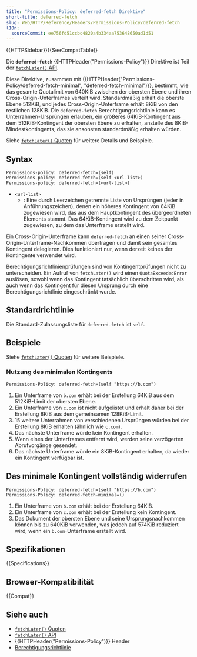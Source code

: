 ```yaml
---
title: "Permissions-Policy: deferred-fetch Direktive"
short-title: deferred-fetch
slug: Web/HTTP/Reference/Headers/Permissions-Policy/deferred-fetch
l10n:
  sourceCommit: ee756fd51ccbc4820a4b334aa753648650ad1d51
---
```


{{HTTPSidebar}}{{SeeCompatTable}}

Die **`deferred-fetch`** {{HTTPHeader("Permissions-Policy")}} Direktive ist Teil der [`fetchLater()` API](/de/docs/Web/API/fetchLater_API).

Diese Direktive, zusammen mit {{HTTPHeader("Permissions-Policy/deferred-fetch-minimal", "deferred-fetch-minimal")}}, bestimmt, wie das gesamte Quotalimit von 640KiB zwischen der obersten Ebene und ihren Cross-Origin-Unterframes verteilt wird. Standardmäßig erhält die oberste Ebene 512KiB, und jedes Cross-Origin-Unterframe erhält 8KiB von den restlichen 128KiB. Die `deferred-fetch` Berechtigungsrichtlinie kann es Unterrahmen-Ursprüngen erlauben, ein größeres 64KiB-Kontingent aus dem 512KiB-Kontingent der obersten Ebene zu erhalten, anstelle des 8KiB-Mindestkontingents, das sie ansonsten standardmäßig erhalten würden.

Siehe [`fetchLater()` Quoten](/de/docs/Web/API/fetchLater_API/fetchLater_quotas) für weitere Details und Beispiele.

## Syntax

```http
Permissions-policy: deferred-fetch=(self)
Permissions-policy: deferred-fetch=(self <url-list>)
Permissions-policy: deferred-fetch=(<url-list>)
```

- `<url-list>`
  - : Eine durch Leerzeichen getrennte Liste von Ursprüngen (jeder in Anführungszeichen), denen ein höheres Kontingent von 64KiB zugewiesen wird, das aus dem Hauptkontingent des übergeordneten Elements stammt. Das 64KiB-Kontingent wird zu dem Zeitpunkt zugewiesen, zu dem das Unterframe erstellt wird.

Ein Cross-Origin-Unterframe kann `deferred-fetch` an einen seiner Cross-Origin-Unterframe-Nachkommen übertragen und damit sein gesamtes Kontingent delegieren. Dies funktioniert nur, wenn derzeit keines der Kontingente verwendet wird.

Berechtigungsrichtlinienprüfungen sind von Kontingentprüfungen nicht zu unterscheiden. Ein Aufruf von `fetchLater()` wird einen `QuotaExceededError` auslösen, sowohl wenn das Kontingent tatsächlich überschritten wird, als auch wenn das Kontingent für diesen Ursprung durch eine Berechtigungsrichtlinie eingeschränkt wurde.

## Standardrichtlinie

Die Standard-Zulassungsliste für `deferred-fetch` ist `self`.

## Beispiele

Siehe [`fetchLater()` Quoten](/de/docs/Web/API/fetchLater_API/fetchLater_quotas) für weitere Beispiele.

### Nutzung des minimalen Kontingents

```http
Permissions-Policy: deferred-fetch=(self "https://b.com")
```

1. Ein Unterframe von `b.com` erhält bei der Erstellung 64KiB aus dem 512KiB-Limit der obersten Ebene.
2. Ein Unterframe von `c.com` ist nicht aufgelistet und erhält daher bei der Erstellung 8KiB aus dem gemeinsamen 128KiB-Limit.
3. 15 weitere Unterrahmen von verschiedenen Ursprüngen würden bei der Erstellung 8KiB erhalten (ähnlich wie `c.com`).
4. Das nächste Unterframe würde kein Kontingent erhalten.
5. Wenn eines der Unterframes entfernt wird, werden seine verzögerten Abrufvorgänge gesendet.
6. Das nächste Unterframe würde ein 8KiB-Kontingent erhalten, da wieder ein Kontingent verfügbar ist.

## Das minimale Kontingent vollständig widerrufen

```http
Permissions-Policy: deferred-fetch=(self "https://b.com")
Permissions-Policy: deferred-fetch-minimal=()
```

1. Ein Unterframe von `b.com` erhält bei der Erstellung 64KiB.
2. Ein Unterframe von `c.com` erhält bei der Erstellung kein Kontingent.
3. Das Dokument der obersten Ebene und seine Ursprungsnachkommen können bis zu 640KiB verwenden, was jedoch auf 574KiB reduziert wird, wenn ein `b.com`-Unterframe erstellt wird.

## Spezifikationen

{{Specifications}}

## Browser-Kompatibilität

{{Compat}}

## Siehe auch

- [`fetchLater()` Quoten](/de/docs/Web/API/fetchLater_API/fetchLater_quotas)
- [`fetchLater()` API](/de/docs/Web/API/fetchLater_API)
- {{HTTPHeader("Permissions-Policy")}} Header
- [Berechtigungsrichtlinie](/de/docs/Web/HTTP/Guides/Permissions_Policy)
